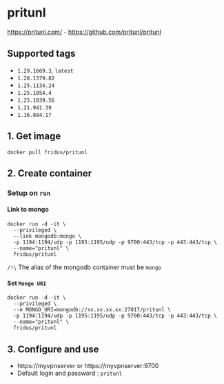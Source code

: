 # pritunl
https://pritunl.com/ - https://github.com/pritunl/pritunl

## Supported tags

- `1.29.1669.3`, `latest`
- `1.28.1379.82`
- `1.25.1134.24`
- `1.25.1054.4`
- `1.25.1039.56`
- `1.21.941.39`
- `1.16.884.17`


## 1. Get image

```
docker pull fridus/pritunl
```


## 2. Create container

###  Setup on `run`

#### Link to mongo

```
docker run -d -it \
  --privileged \
  --link mongodb:mongo \
  -p 1194:1194/udp -p 1195:1195/udp -p 9700:443/tcp -p 443:443/tcp \
  --name="pritunl" \
  fridus/pritunl
```

`/!\` The alias of the mongodb container must be `mongo`

#### Set `Mongo URI`

```
docker run -d -it \
  --privileged \
  --e MONGO_URI=mongodb://xx.xx.xx.xx:27017/pritunl \
  -p 1194:1194/udp -p 1195:1195/udp -p 9700:443/tcp -p 443:443/tcp \
  --name="pritunl" \
  fridus/pritunl
```


## 3. Configure and use

- https://myvpnserver or https://myvpnserver:9700
- Default login and password : `pritunl`
